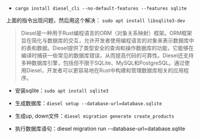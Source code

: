 - `cargo install diesel_cli --no-default-features --features sqlite`

上面的指令出现问题，然后用这个解决： `sudo apt install libsqlite3-dev`

> Diesel是一种用于Rust编程语言的ORM（对象关系映射）框架。ORM框架旨在简化与数据库的交互，允许开发者使用编程语言的对象来表示数据库中的表和数据。Diesel提供了类型安全的查询和操作数据库的功能，它能够在编译时捕获一些常见的数据库错误，从而提高代码的可靠性。Diesel还支持多种数据库引擎，包括但不限于SQLite、MySQL和PostgreSQL。通过使用Diesel，开发者可以更容易地在Rust中构建和管理数据库相关的应用程序。

- 安装sqlite：`sudo apt install sqlite3`

- 生成数据库：`diesel setup --database-url=database.sqlite`

- 生成up, down文件：`diesel migration generate create_products`

- 执行数据库语句：diesel migration run --database-url=database.sqlite